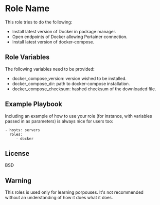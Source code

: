 Role Name
=========

This role tries to do the following:

- Install latest version of Docker in package manager.
- Open endpoints of Docker allowing Portainer connection.
- Install latest version of docker-compose.

Role Variables
--------------

The following variables need to be provided:
-  docker\_compose\_version: version wished to be installed.
- docker\_compose\_dir: path to docker-compose installation.
- docker\_compose\_checksum: hashed checksum of the downloaded file.

Example Playbook
----------------

Including an example of how to use your role (for instance, with variables passed in as parameters) is always nice for users too:

    - hosts: servers
      roles:
         - docker 

License
-------

BSD

Warning
------------------

This roles is used only for learning porpouses. It's not recommended without an understanding of how it does what it does.
